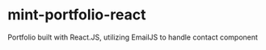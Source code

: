 # mint-portfolio-react
Portfolio built with React.JS, utilizing EmailJS to handle contact component
